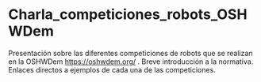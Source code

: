 # Charla_competiciones_robots_OSHWDem
Presentación sobre las diferentes competiciones de robots que se realizan en la OSHWDem https://oshwdem.org/ .
Breve introducción a la normativa.
Enlaces directos a ejemplos de cada una de las competiciones.
